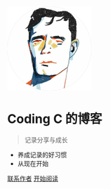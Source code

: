 <img src="_coverpage.assets/mine-1639063363834.png" style="zoom:25%;" />

# Coding C 的博客

> 记录分享与成长
- 养成记录的好习惯
- 从现在开始

[联系作者](#🎅-联系作者)
[开始阅读](#🎨-写在前面)

